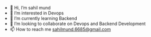 - 👋 Hi, I’m sahil mund
- 👀 I’m interested in Devops
- 🌱 I’m currently learning Backend
- 💞️ I’m looking to collaborate on Devops and Backend Development
- 📫 How to reach me sahilmund.6685@gmail.com

<!---
sahil-009/sahil-009 is a ✨ special ✨ repository because its `README.md` (this file) appears on your GitHub profile.
You can click the Preview link to take a look at your changes.
--->
